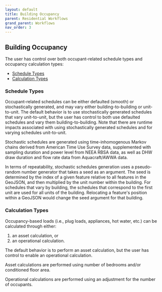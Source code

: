 ```yaml
---
layout: default
title: Building Occupancy
parent: Residential Workflows
grand_parent: Workflows
nav_order: 3
---
```


## Building Occupancy

The user has control over both occupant-related schedule types and occupancy calculation types:

- [Schedule Types](#schedule-types)
- [Calculation Types](#calculation-types)

### Schedule Types

Occupant-related schedules can be either defaulted (smooth) or stochastically generated, and may vary either building-to-building or unit-to-unit.
The default behavior is to use stochastically generated schedules that vary unit-to-unit, but the user has control to both use defaulted schedules and vary them building-to-building.
Note that there are runtime impacts associated with using stochastically generated schedules and for varying schedules unit-to-unit.

Stochastic schedules are generated using time-inhomogenous Markov chains derived from American Time Use Survey data, supplemented with sampling duration and power level from NEEA RBSA data, as well as DHW draw duration and flow rate data from Aquacraft/AWWA data.

In terms of repeatability, stochastic schedules generation uses a pseudo-random number generator that takes a seed as an argument.
The seed is determined by the index of a given feature relative to all features in the GeoJSON, and then multiplied by the unit number within the building.
For schedules that vary by building, the schedules that correspond to the first unit are used for all units of the building.
Relocating a feature's position within a GeoJSON would change the seed argument for that building.

### Calculation Types

Occupancy-based loads (i.e., plug loads, appliances, hot water, etc.) can be calculated through either:

1. an asset calculation, or
1. an operational calculation.

The default behavior is to perform an asset calculation, but the user has control to enable an operational calculation.

Asset calculations are performed using number of bedrooms and/or conditioned floor area.

Operational calculations are performed using an adjustment for the number of occupants.